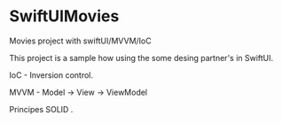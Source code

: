 # SwiftUIMovies
Movies project with swiftUI/MVVM/IoC

This project is a sample how using the some desing partner's in SwiftUI.

IoC - Inversion control.

MVVM - Model -> View -> ViewModel

Principes SOLID . 
